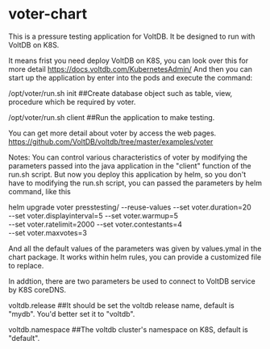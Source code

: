 # voter-chart
This is a pressure testing application for VoltDB. It be designed to run with VoltDB on K8S.

It means frist you need deploy VoltDB on K8S, you can look over this for more detail
https://docs.voltdb.com/KubernetesAdmin/
And then you can start up the application by enter into the pods and execute the command:

/opt/voter/run.sh init   ##Create database object such as table, view, procedure which be required by voter.

/opt/voter/run.sh client  ##Run the application to make testing.

You can get more detail about voter by access the web pages.
https://github.com/VoltDB/voltdb/tree/master/examples/voter

Notes:
You can control various characteristics of voter by modifying the parameters
passed into the java application in the "client" function of the run.sh script.
But now you deploy this application by helm, so you don't have to modifying the run.sh script,
you can passed the parameters by helm command, like this

helm upgrade voter presstesting/ --reuse-values --set voter.duration=20 \
                    --set voter.displayinterval=5  --set voter.warmup=5  \
                    --set voter.ratelimit=2000  --set voter.contestants=4 \
                    --set voter.maxvotes=3

And all the default values of the parameters was given by values.ymal in the chart package.
It works within helm rules, you can provide a customized file to replace.

In addtion, there are two parameters be used to connect to VoltDB service by K8S coreDNS.

voltdb.release  ##It should be set the voltdb release name, default is "mydb". You'd better set it to "voltdb".

voltdb.namespace  ##The voltdb cluster's namespace on K8S, default is "default".
